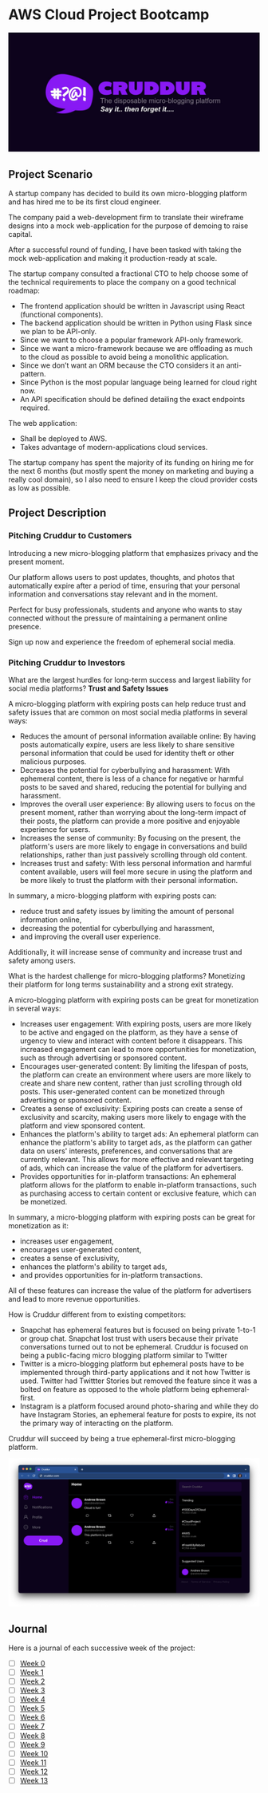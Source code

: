 # AWS Cloud Project Bootcamp

![Cruddur Graphic](_docs/assets/cruddur-banner.jpg)

## Project Scenario

A startup company has decided to build its own micro-blogging platform and has hired me to be its first cloud engineer.

The company paid a web-development firm to translate their wireframe designs into a mock web-application for the purpose of demoing to raise capital.

After a successful round of funding, I have been tasked with taking the mock web-application and making it production-ready at scale.

The startup company consulted a fractional CTO to help choose some of the technical requirements to place the company on a good technical roadmap:

- The frontend application should be written in Javascript using React (functional components).
- The backend application should be written in Python using Flask since we plan to be API-only.
- Since we want to choose a popular framework API-only framework.
- Since we want a micro-framework because we are offloading as much to the cloud as possible to avoid being a monolithic application.
- Since we don’t want an ORM because the CTO considers it an anti-pattern.
- Since Python is the most popular language being learned for cloud right now.
- An API specification should be defined detailing the exact endpoints required.

The web application:
- Shall be deployed to AWS.
- Takes advantage of modern-applications cloud services.

The startup company has spent the majority of its funding on hiring me for the next 6 months (but mostly spent the money on marketing and buying a really cool domain), so I also need to ensure I keep the cloud provider costs as low as possible.

## Project Description

### Pitching Cruddur to Customers
Introducing a new micro-blogging platform that emphasizes privacy and the present moment. 

Our platform allows users to post updates, thoughts, and photos that automatically expire after a period of time, ensuring that your personal information and conversations stay relevant and in the moment. 

Perfect for busy professionals, students and anyone who wants to stay connected without the pressure of maintaining a permanent online presence. 

Sign up now and experience the freedom of ephemeral social media.

### Pitching Cruddur to Investors

What are the largest hurdles for long-term success and largest liability for social media platforms? **Trust and Safety Issues**

A micro-blogging platform with expiring posts can help reduce trust and safety issues that are common on most social media platforms in several ways:
- Reduces the amount of personal information available online: By having posts automatically expire, users are less likely to share sensitive personal information that could be used for identity theft or other malicious purposes.
- Decreases the potential for cyberbullying and harassment: With ephemeral content, there is less of a chance for negative or harmful posts to be saved and shared, reducing the potential for bullying and harassment.
- Improves the overall user experience: By allowing users to focus on the present moment, rather than worrying about the long-term impact of their posts, the platform can provide a more positive and enjoyable experience for users.
- Increases the sense of community: By focusing on the present, the platform's users are more likely to engage in conversations and build relationships, rather than just passively scrolling through old content.
- Increases trust and safety: With less personal information and harmful content available, users will feel more secure in using the platform and be more likely to trust the platform with their personal information.

In summary, a micro-blogging platform with expiring posts can:
- reduce trust and safety issues by limiting the amount of personal information online, 
- decreasing the potential for cyberbullying and harassment, 
- and improving the overall user experience. 

Additionally, it will increase sense of community and increase trust and safety among users.

What is the hardest challenge for micro-blogging platforms? Monetizing their platform for long terms sustainability and a strong exit strategy.

A micro-blogging platform with expiring posts can be great for monetization in several ways:
- Increases user engagement: With expiring posts, users are more likely to be active and engaged on the platform, as they have a sense of urgency to view and interact with content before it disappears. This increased engagement can lead to more opportunities for monetization, such as through advertising or sponsored content.
- Encourages user-generated content: By limiting the lifespan of posts, the platform can create an environment where users are more likely to create and share new content, rather than just scrolling through old posts. This user-generated content can be monetized through advertising or sponsored content.
- Creates a sense of exclusivity: Expiring posts can create a sense of exclusivity and scarcity, making users more likely to engage with the platform and view sponsored content.
- Enhances the platform's ability to target ads: An ephemeral platform can enhance the platform's ability to target ads, as the platform can gather data on users' interests, preferences, and conversations that are currently relevant. This allows for more effective and relevant targeting of ads, which can increase the value of the platform for advertisers.
- Provides opportunities for in-platform transactions: An ephemeral platform allows for the platform to enable in-platform transactions, such as purchasing access to certain content or exclusive feature, which can be monetized.

In summary, a micro-blogging platform with expiring posts can be great for monetization as it:
- increases user engagement, 
- encourages user-generated content, 
- creates a sense of exclusivity, 
- enhances the platform's ability to target ads, 
- and provides opportunities for in-platform transactions.

All of these features can increase the value of the platform for advertisers and lead to more revenue opportunities.

How is Cruddur different from to existing competitors:

- Snapchat has ephemeral features but is focused on being private 1-to-1 or group chat. Snapchat lost trust with users because their private conversations turned out to not be ephemeral. Cruddur is focused on being a public-facing micro blogging platform similar to Twitter
- Twitter is a micro-blogging platform but ephemeral posts have to be implemented through third-party applications and it not how Twitter is used. Twitter had Twittter Stories but removed the feature since it was a bolted on feature as opposed to the whole platform being ephemeral-first.
- Instagram is a platform focused around photo-sharing and while they do have Instagram Stories, an ephemeral feature for posts to expire, its not the primary way of interacting on the platform.

Cruddur will succeed by being a true ephemeral-first micro-blogging platform.


![Cruddur Screenshot](_docs/assets/cruddur-screenshot.png)

## Journal

Here is a journal of each successive week of the project:

- [ ] [Week 0](journal/week0.md)
- [ ] [Week 1](journal/week1.md)
- [ ] [Week 2](journal/week2.md)
- [ ] [Week 3](journal/week3.md)
- [ ] [Week 4](journal/week4.md)
- [ ] [Week 5](journal/week5.md)
- [ ] [Week 6](journal/week6.md)
- [ ] [Week 7](journal/week7.md)
- [ ] [Week 8](journal/week8.md)
- [ ] [Week 9](journal/week9.md)
- [ ] [Week 10](journal/week10.md)
- [ ] [Week 11](journal/week11.md)
- [ ] [Week 12](journal/week12.md)
- [ ] [Week 13](journal/week13.md)
